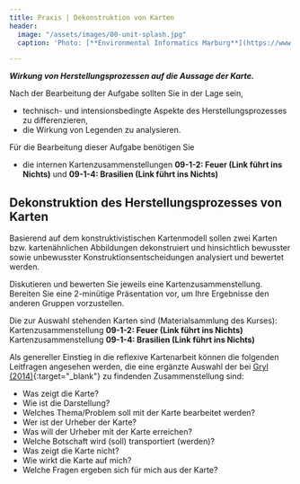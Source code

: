```yaml
---
title: Praxis | Dekonstruktion von Karten
header:
  image: "/assets/images/00-unit-splash.jpg"
  caption: 'Photo: [**Environmental Informatics Marburg**](https://www.flickr.com/environmentalinformatics-marburg/)'

---
```


***Wirkung von Herstellungsprozessen auf die Aussage der Karte.***

Nach der Bearbeitung der Aufgabe sollten Sie in der Lage sein,

  * technisch- und intensionsbedingte Aspekte des Herstellungsprozesses zu differenzieren,
  * die Wirkung von Legenden zu analysieren.


Für die Bearbeitung dieser Aufgabe benötigen Sie

  * die internen Kartenzusammenstellungen **09-1-2: Feuer (Link führt ins Nichts)** und **09-1-4: Brasilien (Link führt ins Nichts)**

## Dekonstruktion des Herstellungsprozesses von Karten

Basierend auf dem konstruktivistischen Kartenmodell sollen zwei Karten bzw. kartenähnlichen Abbildungen dekonstruiert und hinsichtlich bewusster sowie unbewusster Konstruktionsentscheidungen analysiert und bewertet werden.

Diskutieren und bewerten Sie jeweils eine Kartenzusammenstellung. Bereiten Sie eine 2-minütige Präsentation vor, um Ihre Ergebnisse den anderen Gruppen vorzustellen.

Die zur Auswahl stehenden Karten sind (Materialsammlung des Kurses):
Kartenzusammenstellung **09-1-2: Feuer (Link führt ins Nichts)**
Kartenzusammenstellung **09-1-4: Brasilien (Link führt ins Nichts)**

Als genereller Einstieg in die reflexive Kartenarbeit können die folgenden Leitfragen angesehen werden, die eine ergänzte Auswahl der bei [Gryl (2014)](https://www.zotero.org/envin_umr/collections/AFNZTF2D/items/IS42J466/item-details){:target="_blank"} zu findenden Zusammenstellung sind:

  * Was zeigt die Karte?
  * Wie ist die Darstellung?
  * Welches Thema/Problem soll mit der Karte bearbeitet werden?
  * Wer ist der Urheber der Karte?
  * Was will der Urheber mit der Karte erreichen?
  * Welche Botschaft wird (soll) transportiert (werden)?
  * Was zeigt die Karte nicht?
  * Wie wirkt die Karte auf mich?
  * Welche Fragen ergeben sich für mich aus der Karte?